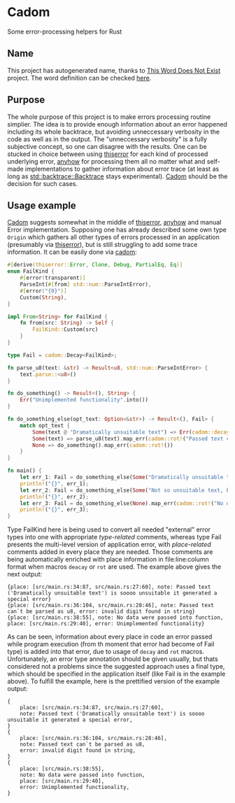 # Cadom
Some error-processing helpers for Rust

## Name
This project has autogenerated name, thanks to [This Word Does Not Exist](https://thisworddoesnotexist.com) project.
The word definition can be checked [here](https://l.thisworddoesnotexist.com/7VDZ).

## Purpose
The whole purpose of this project is to make errors processing routine simplier. The idea is to provide enough information about an error happened including its whole backtrace, but avoiding unneccessary verbosity in the code as well as in the output. The "unneccessary verbosity" is a fully subjective concept, so one can disagree with the results.
One can be stucked in choice between using [thiserror](https://crates.io/crates/thiserror) for each kind of processed underlying error, [anyhow](https://crates.io/crates/anyhow) for processing them all no matter what and self-made implementations to gather information about error trace (at least as long as [std::backtrace::Backtrace](https://doc.rust-lang.org/std/backtrace/struct.Backtrace.html) stays experimental). [Cadom](https://crates.io/crates/cadom) should be the decision for such cases.

## Usage example
[Cadom](https://crates.io/crates/cadom) suggests somewhat in the middle of [thiserror](https://crates.io/crates/thiserror), [anyhow](https://crates.io/crates/anyhow) and manual Error implementation. Supposing one has already described some own type `Origin` which gathers all other types of errors processed in an application (presumably via [thiserror](https://crates.io/crates/thiserror)), but is still struggling to add some trace information. It can be easily done via [cadom](https://crates.io/crates/cadom):
```rust
#[derive(thiserror::Error, Clone, Debug, PartialEq, Eq)]
enum FailKind {
    #[error(transparent)]
    ParseInt(#[from] std::num::ParseIntError),
    #[error("{0}")]
    Custom(String),
}

impl From<String> for FailKind {
    fn from(src: String) -> Self {
        FailKind::Custom(src)
    }
}

type Fail = cadom::Decay<FailKind>;

fn parse_u8(text: &str) -> Result<u8, std::num::ParseIntError> {
    text.parse::<u8>()
}

fn do_something() -> Result<(), String> {
    Err("Unimplemented functionality".into())
}

fn do_something_else(opt_text: Option<&str>) -> Result<(), Fail> {
    match opt_text {
        Some(text @ "Dramatically unsuitable text") => Err(cadom::decay!("Passed text ('{}') is soooo unsuitable it generated a special error", text)),
        Some(text) => parse_u8(text).map_err(cadom::rot!("Passed text can`t be parsed as u8")).map(|_| ()),
        None => do_something().map_err(cadom::rot!())
    }
}

fn main() {
    let err_1: Fail = do_something_else(Some("Dramatically unsuitable text")).map_err(cadom::rot!()).unwrap_err();
    println!("{}", err_1);
    let err_2: Fail = do_something_else(Some("Not so unsuitable text, but still not a number")).map_err(cadom::rot!()).unwrap_err();
    println!("{}", err_2);
    let err_3: Fail = do_something_else(None).map_err(cadom::rot!("No data were passed into function")).unwrap_err();
    println!("{}", err_3);
}
```
Type FailKind here is being used to convert all needed "external" error types into one with appropriate _type-related_ comments, whereas type Fail presents the multi-level version of application error, with _place-related_ comments added in every place they are needed. Those comments are being automatically enriched with place information in file:line:column format when macros `deacay` or `rot` are used. The example above gives the next output:
```console
{place: [src/main.rs:34:87, src/main.rs:27:60], note: Passed text ('Dramatically unsuitable text') is soooo unsuitable it generated a special error}
{place: [src/main.rs:36:104, src/main.rs:28:46], note: Passed text can`t be parsed as u8, error: invalid digit found in string}
{place: [src/main.rs:38:55], note: No data were passed into function, place: [src/main.rs:29:40], error: Unimplemented functionality}
```
As can be seen, information about every place in code an error passed while program execution (from th moment that error had become of Fail type) is added into that error, due to usage of `decay` and `rot` macros. Unfortunately, an error type annotation should be given usually, but thats considered not a problems since the suggested approach uses a final type, which should be specified in the application itself (like Fail is in the example above).
To fulfill the example, here is the prettified version of the example output:
```console
{
    place: [src/main.rs:34:87, src/main.rs:27:60],
    note: Passed text ('Dramatically unsuitable text') is soooo unsuitable it generated a special error,
}
{
    place: [src/main.rs:36:104, src/main.rs:28:46],
    note: Passed text can`t be parsed as u8,
    error: invalid digit found in string,
}
{
    place: [src/main.rs:38:55],
    note: No data were passed into function,
    place: [src/main.rs:29:40],
    error: Unimplemented functionality,
}
```